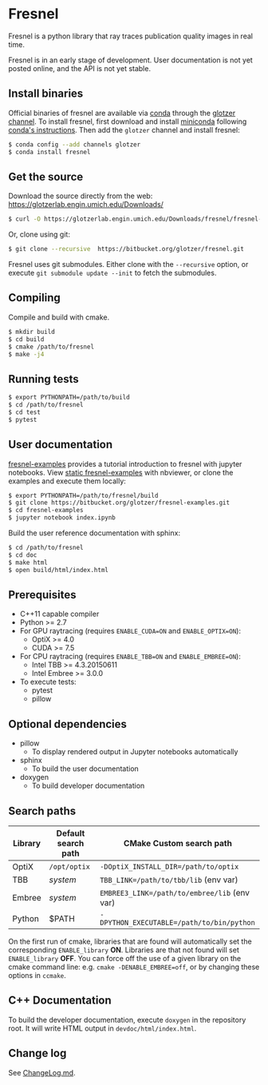 # Fresnel

Fresnel is a python library that ray traces publication quality images in real time.

Fresnel is in an early stage of development. User documentation is not yet posted online, and the API is not yet stable.

## Install binaries

Official binaries of fresnel are available via [conda](http://conda.pydata.org/docs/) through
the [glotzer channel](https://anaconda.org/glotzer).
To install fresnel, first download and install
[miniconda](http://conda.pydata.org/miniconda.html) following [conda's instructions](http://conda.pydata.org/docs/install/quick.html).
Then add the `glotzer` channel and install fresnel:

```bash
$ conda config --add channels glotzer
$ conda install fresnel
```

## Get the source

Download the source directly from the web: https://glotzerlab.engin.umich.edu/Downloads/

```bash
$ curl -O https://glotzerlab.engin.umich.edu/Downloads/fresnel/fresnel-v0.5.0.tar.gz
```

Or, clone using git:

```bash
$ git clone --recursive  https://bitbucket.org/glotzer/fresnel.git
```

Fresnel uses git submodules. Either clone with the ``--recursive`` option, or execute ``git submodule update --init``
to fetch the submodules.

## Compiling

Compile and build with cmake.

```bash
$ mkdir build
$ cd build
$ cmake /path/to/fresnel
$ make -j4
```

## Running tests

```bash
$ export PYTHONPATH=/path/to/build
$ cd /path/to/fresnel
$ cd test
$ pytest
```

## User documentation

[fresnel-examples](https://bitbucket.org/glotzer/fresnel-examples/overview) provides a tutorial introduction to fresnel
with jupyter notebooks. View [static fresnel-examples](http://nbviewer.jupyter.org/github/joaander/fresnel-examples/blob/master/index.ipynb) with nbviewer, or clone the examples and execute them locally:

```bash
$ export PYTHONPATH=/path/to/fresnel/build
$ git clone https://bitbucket.org/glotzer/fresnel-examples.git
$ cd fresnel-examples
$ jupyter notebook index.ipynb
```

Build the user reference documentation with sphinx:

```bash
$ cd /path/to/fresnel
$ cd doc
$ make html
$ open build/html/index.html
```

## Prerequisites

* C++11 capable compiler
* Python >= 2.7
* For GPU raytracing (requires `ENABLE_CUDA=ON` and `ENABLE_OPTIX=ON`):
    * OptiX >= 4.0
    * CUDA >= 7.5
* For CPU raytracing (requires `ENABLE_TBB=ON` and `ENABLE_EMBREE=ON`):
    * Intel TBB >= 4.3.20150611
    * Intel Embree >= 3.0.0
* To execute tests:
    * pytest
    * pillow

## Optional dependencies

* pillow
    * To display rendered output in Jupyter notebooks automatically
* sphinx
    * To build the user documentation
* doxygen
    * To build developer documentation

## Search paths

| Library | Default search path | CMake Custom search path |
| ------- | ------------------- | ------------------ |
| OptiX   | `/opt/optix`        | `-DOptiX_INSTALL_DIR=/path/to/optix` |
| TBB     | *system*            | `TBB_LINK=/path/to/tbb/lib` (env var) |
| Embree  | *system*            | `EMBREE3_LINK=/path/to/embree/lib` (env var) |
| Python  | $PATH               | `-DPYTHON_EXECUTABLE=/path/to/bin/python` |

On the first run of cmake, libraries that are found will automatically set the corresponding `ENABLE_library` **ON**.
Libraries are that not found will set ``ENABLE_library`` **OFF**. You can force off the use of a given library
on the cmake command line: e.g. `cmake -DENABLE_EMBREE=off`, or by changing these options in `ccmake`.

## C++ Documentation

To build the developer documentation, execute
`doxygen` in the repository root. It will write HTML output in `devdoc/html/index.html`.

## Change log

See [ChangeLog.md](ChangeLog.md).
